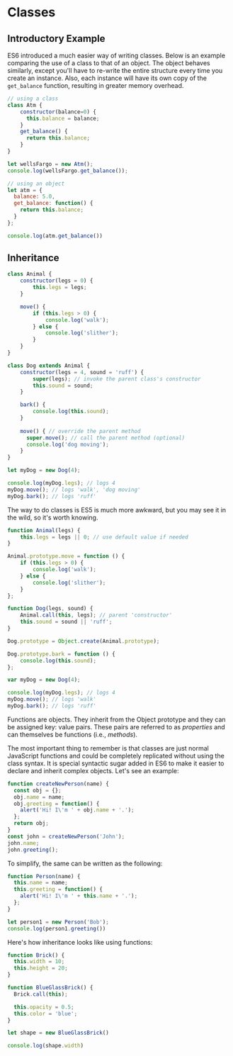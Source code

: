 
# Classes

## Introductory Example

ES6 introduced a much easier way of writing classes. Below is an example comparing the use of a class to that of an object. The object behaves similarly, except you'll have to re-write the entire structure every time you create an instance. Also, each instance will have its own copy of the `get_balance` function, resulting in greater memory overhead. 

```javascript
// using a class
class Atm {
    constructor(balance=0) {
      this.balance = balance;
    }
    get_balance() {
      return this.balance;
    }
}

let wellsFargo = new Atm();
console.log(wellsFargo.get_balance());

// using an object
let atm = {
  balance: 5.0,
  get_balance: function() {
    return this.balance;
  }
};

console.log(atm.get_balance())
```

## Inheritance

```javascript
class Animal {
    constructor(legs = 0) {
        this.legs = legs;
    }

    move() {
        if (this.legs > 0) {
            console.log('walk');
        } else {
            console.log('slither');
        }
    }
}

class Dog extends Animal {
    constructor(legs = 4, sound = 'ruff') {
        super(legs); // invoke the parent class's constructor
        this.sound = sound;
    }

    bark() {
        console.log(this.sound);
    }
    
    move() { // override the parent method
      super.move(); // call the parent method (optional)
      console.log('dog moving');
    }
}

let myDog = new Dog(4);

console.log(myDog.legs); // logs 4
myDog.move(); // logs 'walk', 'dog moving'
myDog.bark(); // logs 'ruff'
```

The way to do classes is ES5 is much more awkward, but you may see it in the wild, so it's worth knowing.

```javascript
function Animal(legs) {
    this.legs = legs || 0; // use default value if needed
}

Animal.prototype.move = function () {
    if (this.legs > 0) {
        console.log('walk');
    } else {
        console.log('slither');
    }
};

function Dog(legs, sound) {
    Animal.call(this, legs); // parent 'constructor'
    this.sound = sound || 'ruff';
}

Dog.prototype = Object.create(Animal.prototype);

Dog.prototype.bark = function () {
    console.log(this.sound);
};

var myDog = new Dog(4);

console.log(myDog.legs); // logs 4
myDog.move(); // logs 'walk'
myDog.bark(); // logs 'ruff'
```

Functions are objects. They inherit from the Object prototype and they can be assigned key: value pairs. These pairs are referred to as *properties* and can themselves be functions (i.e., *methods*).

The most important thing to remember is that classes are just normal JavaScript functions and could be completely replicated without using the class syntax. It is special syntactic sugar added in ES6 to make it easier to declare and inherit complex objects. Let's see an example:

```javascript
function createNewPerson(name) {
  const obj = {};
  obj.name = name;
  obj.greeting = function() {
    alert('Hi! I\'m ' + obj.name + '.');
  };
  return obj;
}
const john = createNewPerson('John');
john.name;
john.greeting();
```

To simplify, the same can be written as the following:

```javascript
function Person(name) {
  this.name = name;
  this.greeting = function() {
    alert('Hi! I\'m ' + this.name + '.');
  };
}

let person1 = new Person('Bob');
console.log(person1.greeting())

```

Here's how inheritance looks like using functions:

```javascript
function Brick() {
  this.width = 10;
  this.height = 20;
}

function BlueGlassBrick() {
  Brick.call(this);

  this.opacity = 0.5;
  this.color = 'blue';
}

let shape = new BlueGlassBrick()

console.log(shape.width)

```